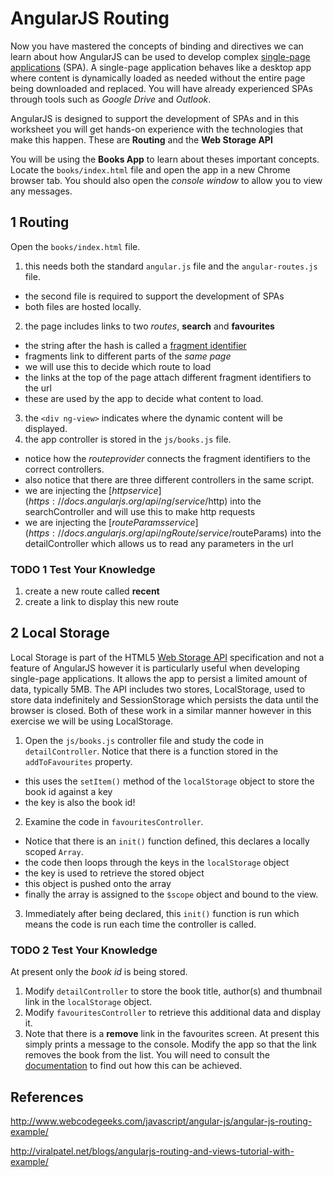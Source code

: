 # AngularJS Routing

Now you have mastered the concepts of binding and directives we can learn about how AngularJS can be used to develop complex [single-page applications](https://en.wikipedia.org/wiki/Single-page_application) (SPA). A single-page application behaves like a desktop app where content is dynamically loaded as needed without the entire page being downloaded and replaced. You will have already experienced SPAs through tools such as _Google Drive_ and _Outlook_.

AngularJS is designed to support the development of SPAs and in this worksheet you will get hands-on experience with the technologies that make this happen. These are **Routing** and the **Web Storage API**

You will be using the **Books App** to learn about theses important concepts. Locate the `books/index.html` file and open the app in a new Chrome browser tab. You should also open the _console window_ to allow you to view any messages.

## 1 Routing

Open the `books/index.html` file.

1. this needs both the standard `angular.js` file and the `angular-routes.js` file.
  - the second file is required to support the development of SPAs
  - both files are hosted locally.
2. the page includes links to two _routes_, **search** and **favourites**
  - the string after the hash is called a [fragment identifier](https://en.wikipedia.org/wiki/Fragment_identifier)
  - fragments link to different parts of the _same page_
  - we will use this to decide which route to load
  - the links at the top of the page attach different fragment identifiers to the url
  - these are used by the app to decide what content to load.
3. the `<div ng-view>` indicates where the dynamic content will be displayed.
2. the app controller is stored in the `js/books.js` file.
  - notice how the _routeprovider_ connects the fragment identifiers to the correct controllers.
  - also notice that there are three different controllers in the same script.
  - we are injecting the [$http service](https://docs.angularjs.org/api/ng/service/$http) into the searchController and will use this to make http requests
  - we are injecting the [$routeParams service](https://docs.angularjs.org/api/ngRoute/service/$routeParams) into the detailController which allows us to read any parameters in the url

### TODO 1 Test Your Knowledge

1. create a new route called **recent**
2. create a link to display this new route

## 2 Local Storage

Local Storage is part of the HTML5 [Web Storage API](https://developer.mozilla.org/en-US/docs/Web/API/Web_Storage_API/Using_the_Web_Storage_API) specification and not a feature of AngularJS however it is particularly useful when developing single-page applications. It allows the app to persist a limited amount of data, typically 5MB. The API includes two stores, LocalStorage, used to store data indefinitely and SessionStorage which persists the data until the browser is closed. Both of these work in a similar manner however in this exercise we will be using LocalStorage.

1. Open the `js/books.js` controller file and study the code in `detailController`. Notice that there is a function stored in the `addToFavourites` property.
  - this uses the `setItem()` method of the `localStorage` object to store the book id against a key
  - the key is also the book id!
2. Examine the code in `favouritesController`.
  - Notice that there is an `init()` function defined, this declares a locally scoped `Array`.
  - the code then loops through the keys in the `localStorage` object
  - the key is used to retrieve the stored object
  - this object is pushed onto the array
  - finally the array is assigned to the `$scope` object and bound to the view.
3. Immediately after being declared, this `init()` function is run which means the code is run each time the controller is called.

### TODO 2 Test Your Knowledge

At present only the _book id_ is being stored.

1. Modify `detailController` to store the book title, author(s) and thumbnail link in the `localStorage` object.
2. Modify `favouritesController` to retrieve this additional data and display it.
3. Note that there is a **remove** link in the favourites screen. At present this simply prints a message to the console. Modify the app so that the link removes the book from the list. You will need to consult the [documentation](https://developer.mozilla.org/en-US/docs/Web/API/Web_Storage_API/Using_the_Web_Storage_API) to find out how this can be achieved.


## References

http://www.webcodegeeks.com/javascript/angular-js/angular-js-routing-example/

http://viralpatel.net/blogs/angularjs-routing-and-views-tutorial-with-example/